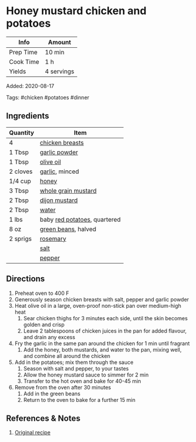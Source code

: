 # Honey mustard chicken and potatoes

| Info      | Amount     |
| --------- | ---------- |
| Prep Time | 10 min     |
| Cook Time | 1 h        |
| Yields    | 4 servings |

Added: 2020-08-17

Tags: #chicken #potatoes #dinner

## Ingredients

| Quantity | Item                                                             |
| -------- | ---------------------------------------------------------------- |
| 4        | [chicken breasts](../Ingredients/chicken%20breast.md)            |
| 1 Tbsp   | [garlic powder](../Ingredients/garlic-powder.md)                 |
| 1 Tbsp   | [olive oil](../Ingredients/olive%20oil.md)                       |
| 2 cloves | [garlic](../Ingredients/garlic.md), minced                       |
| 1/4 cup  | [honey](../Ingredients/honey.md)                                 |
| 3 Tbsp   | [whole grain mustard](../Ingredients/whole%20grain%20mustard.md) |
| 2 Tbsp   | [dijon mustard](../Ingredients/dijon%20mustard.md)               |
| 2 Tbsp   | [water](../Ingredients/water.md)                                 |
| 1 lbs    | baby [red potatoes](../Ingredients/red-potatoes.md), quartered   |
| 8 oz     | [green beans](../Ingredients/green%20beans.md), halved           |
| 2 sprigs | [rosemary](../Ingredients/rosemary.md)                           |
|          | [salt](../Ingredients/salt.md)                                   |
|          | [pepper](../Ingredients/pepper.md)                               |

## Directions

1. Preheat oven to 400 F
2. Generously season chicken breasts with salt, pepper and garlic powder
3. Heat olive oil in a large, oven-proof non-stick pan over medium-high heat
   1. Sear chicken thighs for 3 minutes each side, until the skin becomes golden and crisp
   2. Leave 2 tablespoons of chicken juices in the pan for added flavour, and drain any excess
4. Fry the garlic in the same pan around the chicken for 1 min until fragrant
   1. Add the honey, both mustards, and water to the pan, mixing well, and combine all around the chicken
5. Add in the potatoes; mix them through the sauce
   1. Season with salt and pepper, to your tastes
   2. Allow the honey mustard sauce to simmer for 2 min
   3. Transfer to the hot oven and bake for 40-45 min
6. Remove from the oven after 30 minutes
   1. Add in the green beans
   2. Return to the oven to bake for a further 15 min

## References & Notes

1. [Original recipe](https://cafedelites.com/honey-mustard-chicken-potatoes/)
